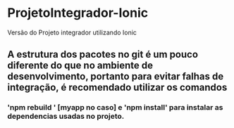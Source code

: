 # ProjetoIntegrador-Ionic
Versão do Projeto integrador utilizando Ionic

## A estrutura dos pacotes no git é um pouco diferente do que no ambiente de desenvolvimento, portanto para evitar falhas de integração, é recomendado utilizar os comandos 
### 'npm rebuild <nome-do-pacote>' [myapp no caso] e 'npm install' para instalar as dependencias usadas no projeto.
